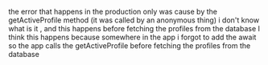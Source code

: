 the error that happens in the production only was cause by the getActiveProfile method (it was called by an anonymous thing)
i don't know what is it , and this happens before fetching the profiles from the database
I think this happens because somewhere in the app i forgot to add the await 
so the app calls the getActiveProfile before fetching the profiles from the database